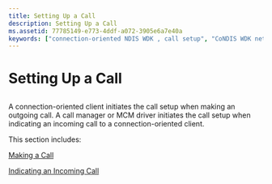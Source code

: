 ```yaml
---
title: Setting Up a Call
description: Setting Up a Call
ms.assetid: 77785149-e773-4ddf-a072-3905e6a7e40a
keywords: ["connection-oriented NDIS WDK , call setup", "CoNDIS WDK networking , call setup", "outgoing calls WDK CoNDIS", "connection-oriented NDIS WDK , call managers", "CoNDIS WDK networking , call managers", "connection-oriented NDIS WDK , MCM drivers", "CoNDIS WDK networking , MCM drivers", "MCM drivers WDK networking", "call managers WDK networking , call setup"]
---
```


# Setting Up a Call


## <a href="" id="ddk-setting-up-a-call-ng"></a>


A connection-oriented client initiates the call setup when making an outgoing call. A call manager or MCM driver initiates the call setup when indicating an incoming call to a connection-oriented client.

This section includes:

[Making a Call](making-a-call.md)

[Indicating an Incoming Call](indicating-an-incoming-call.md)

 

 





